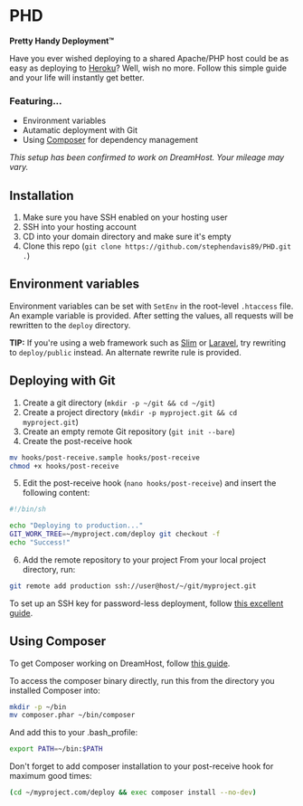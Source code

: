 # PHD

**Pretty Handy Deployment™**

Have you ever wished deploying to a shared Apache/PHP host could be as easy as deploying to [Heroku](https://www.heroku.com)? Well, wish no more. Follow this simple guide and your life will instantly get better.

### Featuring...
* Environment variables
* Autamatic deployment with Git
* Using [Composer](https://getcomposer.org/) for dependency management

_This setup has been confirmed to work on DreamHost. Your mileage may vary._

## Installation

1. Make sure you have SSH enabled on your hosting user
2. SSH into your hosting account
3. CD into your domain directory and make sure it's empty
4. Clone this repo (`git clone https://github.com/stephendavis89/PHD.git .`)

## Environment variables

Environment variables can be set with `SetEnv` in the root-level `.htaccess` file. An example variable is provided. After setting the values, all requests will be rewritten to the `deploy` directory.

**TIP:** If you're using a web framework such as [Slim](http://www.slimframework.com/) or [Laravel](http://laravel.com/), try rewriting to `deploy/public` instead. An alternate rewrite rule is provided.

## Deploying with Git

1. Create a git directory (`mkdir -p ~/git && cd ~/git`)
2. Create a project directory (`mkdir -p myproject.git && cd myproject.git`)
3. Create an empty remote Git repository (`git init --bare`)
4. Create the post-receive hook
  ```sh
  mv hooks/post-receive.sample hooks/post-receive
  chmod +x hooks/post-receive
  ```

5. Edit the post-receive hook (`nano hooks/post-receive`) and insert the following content:
  ```sh
  #!/bin/sh

  echo "Deploying to production..."
  GIT_WORK_TREE=~/myproject.com/deploy git checkout -f
  echo "Success!"
  ```

6. Add the remote repository to your project
  From your local project directory, run:
  ```sh
  git remote add production ssh://user@host/~/git/myproject.git
  ```

To set up an SSH key for password-less deployment, follow [this excellent guide](https://www.digitalocean.com/community/articles/how-to-set-up-ssh-keys--2).

## Using Composer

To get Composer working on DreamHost, follow [this guide](https://github.com/Braunson/dreamhost-composer-install).

To access the composer binary directly, run this from the directory you installed Composer into:

```sh
mkdir -p ~/bin
mv composer.phar ~/bin/composer
```

And add this to your .bash_profile:

```sh
export PATH=~/bin:$PATH
```

Don't forget to add composer installation to your post-receive hook for maximum good times:

```sh
(cd ~/myproject.com/deploy && exec composer install --no-dev)
```
